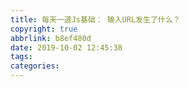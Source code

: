 ```yaml
---
title: 每天一道Js基础： 输入URL发生了什么？
copyright: true
abbrlink: b8ef480d
date: 2019-10-02 12:45:38
tags:
categories:
---
```

